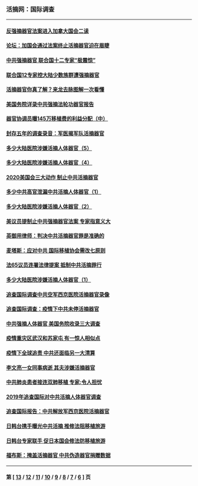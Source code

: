 ### 活摘网：国际调查
---
#### [反强摘器官法案进入加拿大国会二读](../../pages/nf5947/n13033450.md?07080430) 
#### [论坛：加国会通过法案终止活摘器官迫在眉睫](../../pages/nf5947/n13029839.md?07080430) 
#### [中共强摘器官 联合国十二专家“极震惊”](../../pages/nf5947/n13024313.md?07080430) 
#### [联合国12专家控大陆少数族群遭强摘器官](../../pages/nf5947/n13023877.md?07080430) 
#### [活摘器官你真了解？来龙去脉图解一次看懂](../../pages/nf5947/n13013820.md?07080430) 
#### [美国务院详录中共强摘法轮功器官报告](../../pages/nf5947/n12944519.md?07080430) 
#### [器官协调员曝145万移植费的利益分配（中）](../../pages/nf5947/n12894547.md?07080430) 
#### [封存五年的调查录音：军医揭军队活摘器官](../../pages/nf5947/n12798692.md?07080430) 
#### [多少大陆医院涉嫌活摘人体器官（5）](../../pages/nf5947/n12768383.md?07080430) 
#### [多少大陆医院涉嫌活摘人体器官（4）](../../pages/nf5947/n12664434.md?07080430) 
#### [2020美国会三大动作 制止中共活摘器官](../../pages/nf5947/n12682004.md?07080430) 
#### [多少中共高官泄漏中共活摘人体器官（1）](../../pages/nf5947/n12671234.md?07080430) 
#### [多少大陆医院涉嫌活摘人体器官（2）](../../pages/nf5947/n12655589.md?07080430) 
#### [美议员提制止中共强摘器官法案 专家指意义大](../../pages/nf5947/n12630561.md?07080430) 
#### [英御用律师：判决中共活摘器官罪是准确的](../../pages/nf5947/n12580740.md?07080430) 
#### [麦塔斯：应对中共 国际移植协会需改七原则](../../pages/nf5947/n12514711.md?07080430) 
#### [法65议员连署法律提案 抵制中共活摘罪行](../../pages/nf5947/n12437047.md?07080430) 
#### [多少大陆医院涉嫌活摘人体器官（1）](../../pages/nf5947/n12414284.md?07080430) 
#### [追查国际调查中共空军西京医院活摘器官录像](../../pages/nf5947/n12348837.md?07080430) 
#### [追查国际调查：疫情下中共未停活摘器官](../../pages/nf5947/n12273415.md?07080430) 
#### [中共强摘人体器官 美国务院收录三大调查](../../pages/nf5947/n12181488.md?07080430) 
#### [疫情重灾区武汉和苏家屯 有一惊人相似点](../../pages/nf5947/n12150824.md?07080430) 
#### [疫情下全球追责 中共还面临另一大清算](../../pages/nf5947/n12070397.md?07080430) 
#### [李文亮一女同事病逝 其夫涉嫌活摘器官](../../pages/nf5947/n11957882.md?07080430) 
#### [中共肺炎患者接连双肺移植 专家:令人担忧](../../pages/nf5947/n11945516.md?07080430) 
#### [2019年追查国际对中共活摘人体器官调查](../../pages/nf5947/n11917733.md?07080430) 
#### [追查国际报告：中共解放军西京医院活摘器官](../../pages/nf5947/n11838359.md?07080430) 
#### [日韩台携手曝光中共活摘 推修法阻移植旅游](../../pages/nf5947/n11712046.md?07080430) 
#### [日韩台专家联手 促日本国会修法防移植旅游](../../pages/nf5947/n11708887.md?07080430) 
#### [福布斯：掩盖活摘器官 中共伪造器官捐赠数据](../../pages/nf5947/n11669316.md?07080430) 

---
#### 第 [ [13](./13.md?07080430) / [12](./12.md?07080430) / [11](./11.md?07080430) / [10](./10.md?07080430) / [9](./9.md?07080430) / [8](./8.md?07080430) / [7](./7.md?07080430) / [6](./6.md?07080430) ] 页
